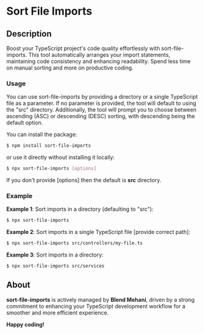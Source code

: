 # Sort File Imports

## Description
Boost your TypeScript project's code quality effortlessly with sort-file-imports. 
This tool automatically arranges your import statements, maintaining code consistency and enhancing readability. 
Spend less time on manual sorting and more on productive coding.

### Usage
You can use sort-file-imports by providing a directory or a single TypeScript file as a parameter. If no parameter is provided, the tool will default to using the "src" directory.
Additionally, the tool will prompt you to choose between ascending (ASC) or descending (DESC) sorting, with descending being the default option.

You can install the package:
```bash
$ npm install sort-file-imports
```
or use it directly without installing it locally:
```bash
$ npx sort-file-imports [options]
```

If you don't provide [options] then the default is **src** directory.

### Example

**Example 1**: Sort imports in a directory (defaulting to "src"):
```bash
$ npx sort-file-imports
```

**Example 2**: Sort imports in a single TypeScript file [provide correct path]:
```bash
$ npx sort-file-imports src/controllers/my-file.ts
```

**Example 3**: Sort imports in a directory:
```bash
$ npx sort-file-imports src/services
```

## About


**sort-file-imports** is actively managed by **Blend Mehani**, 
driven by a strong commitment to enhancing your TypeScript development workflow for a smoother and more efficient experience.

**Happy coding!**